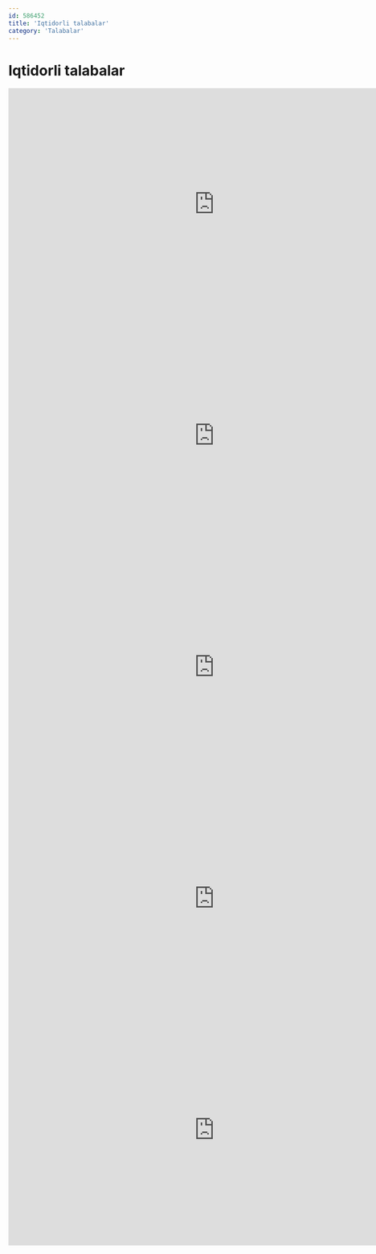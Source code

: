 ```yaml
---
id: 586452
title: 'Iqtidorli talabalar'
category: 'Talabalar'
---
```


# Iqtidorli talabalar

<div class="divide-y divide-gray-400">
  <div class="py-5">
    <iframe
      width="819"
      height="461"
      src="https://www.youtube.com/embed/hPQ5HCoPxCQ"
      frameborder="0"
      allow="accelerometer; autoplay; clipboard-write; encrypted-media; gyroscope; picture-in-picture"
      allowfullscreen
    ></iframe>
  </div>
  <div class="py-5">
    <iframe
      width="819"
      height="461"
      src="https://www.youtube.com/embed/9NLtWqfGuKw"
      frameborder="0"
      allow="accelerometer; autoplay; clipboard-write; encrypted-media; gyroscope; picture-in-picture"
      allowfullscreen
    ></iframe>
  </div>
  <div class="py-5">
    <iframe
      width="819"
      height="461"
      src="https://www.youtube.com/embed/Jf1maLCxfVc"
      frameborder="0"
      allow="accelerometer; autoplay; clipboard-write; encrypted-media; gyroscope; picture-in-picture"
      allowfullscreen
    ></iframe>
  </div>
  <div class="py-5">
    <iframe
      width="819"
      height="461"
      src="https://www.youtube.com/embed/p8wlMr2uHXg"
      frameborder="0"
      allow="accelerometer; autoplay; clipboard-write; encrypted-media; gyroscope; picture-in-picture"
      allowfullscreen
    ></iframe>
  </div>
  <div class="py-5">
    <iframe
      width="819"
      height="461"
      src="https://www.youtube.com/embed/7WAnlMLBuoI"
      frameborder="0"
      allow="accelerometer; autoplay; clipboard-write; encrypted-media; gyroscope; picture-in-picture"
      allowfullscreen
    ></iframe>
  </div>
</div>
